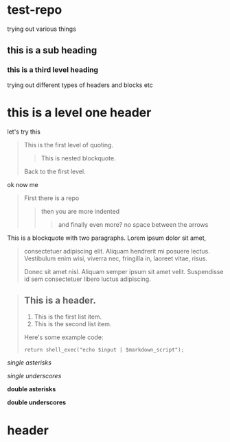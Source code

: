 # test-repo
trying out various things
## this is a sub heading
### this is a third level heading


trying out different types of headers and blocks etc

this is a level one header
==========================

let's try this
> This is the first level of quoting.
>
> > This is nested blockquote.
>
> Back to the first level.

ok now me
> First there is a repo
>
> > then you are more indented
>>> and finally even more? no space between the arrows

This is a blockquote with two paragraphs. Lorem ipsum dolor sit amet,
> consectetuer adipiscing elit. Aliquam hendrerit mi posuere lectus.
> Vestibulum enim wisi, viverra nec, fringilla in, laoreet vitae, risus.
> 
> Donec sit amet nisl. Aliquam semper ipsum sit amet velit. Suspendisse
> id sem consectetuer libero luctus adipiscing.

> ## This is a header.
> 
> 1.   This is the first list item.
> 2.   This is the second list item.
> 
> Here's some example code:
> 
>     return shell_exec("echo $input | $markdown_script");


*single asterisks*

_single underscores_

**double asterisks**

__double underscores__

# header
